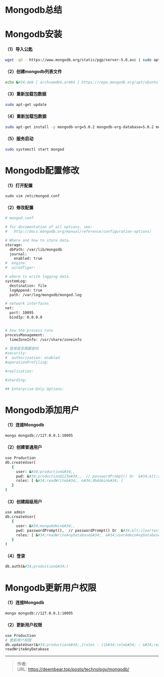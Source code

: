 # Mongodb总结

# Mongodb安装
#### （1）导入公匙
```bash
wget -qO - https://www.mongodb.org/static/pgp/server-5.0.asc | sudo apt-key add -
```
#### （2）创建mongodb列表文件
```bash
echo &#34;deb [ arch=amd64,arm64 ] https://repo.mongodb.org/apt/ubuntu bionic/mongodb-org/5.0 multiverse&#34; | sudo tee /etc/apt/sources.list.d/mongodb-org-5.0.list
```
#### （3）重新加载包数据
```bash
sudo apt-get update
```
#### （4）重新加载包数据
```bash
sudo apt-get install -y mongodb-org=5.0.2 mongodb-org-database=5.0.2 mongodb-org-server=5.0.2 mongodb-org-shell=5.0.2 mongodb-org-mongos=5.0.2 mongodb-org-tools=5.0.2
```
#### （5）服务启动
```bash
sudo systemctl start mongod
```

# Mongodb配置修改
#### （1）打开配置
```
sudo vim /etc/mongod.conf
```
#### （2）修改配置
```bash
# mongod.conf

# for documentation of all options, see:
#   http://docs.mongodb.org/manual/reference/configuration-options/

# Where and how to store data.
storage:
  dbPath: /var/lib/mongodb
  journal:
    enabled: true
#  engine:
#  wiredTiger:

# where to write logging data.
systemLog:
  destination: file
  logAppend: true
  path: /var/log/mongodb/mongod.log

# network interfaces
net:
  port: 10095
  bindIp: 0.0.0.0


# how the process runs
processManagement:
  timeZoneInfo: /usr/share/zoneinfo
  
# 登录是否需要密码
#security:
#  authorization: enabled
#operationProfiling:

#replication:

#sharding:

## Enterprise-Only Options:


```
# Mongodb添加用户
#### （1）连接Mongodb
```bash
mongo mongodb://127.0.0.1:10095
```
#### （2）创建普通用户
```bash
use Production
db.createUser(
   {
     user: &#34;production&#34;,
     pwd: &#34;production@123&#34;,  // passwordPrompt() Or  &#34;&lt;cleartext password&gt;&#34;
     roles: [ &#34;readWrite&#34;, &#34;dbAdmin&#34; ]
   }
)
```
#### （3）创建超级用户
```bash
use admin
db.createUser(
   {
     user: &#34;mongoAdmin&#34;,
     pwd: passwordPrompt(),  // passwordPrompt() Or  &#34;&lt;cleartext password&gt;&#34;
     roles: [ &#34;readWriteAnyDatabase&#34;, &#34;userAdminAnyDatabase&#34;, &#34;dbAdminAnyDatabase&#34;]
   }
)
```
#### （4）登录
```bash
db.auth(&#34;production&#34;)
```
# Mongodb更新用户权限
#### （1）连接Mongodb
```bash
mongo mongodb://127.0.0.1:10095
```
#### （2）更新用户权限
```bash
use Production
# 更新用户权限
db.updateUser(&#34;production&#34;,{roles : [{&#34;role&#34; : &#34;readWriteAnyDatabase&#34;,&#34;db&#34; : &#34;Stock&#34;},{&#34;role&#34; : &#34;dbAdminAnyDatabase&#34;,&#34;db&#34; : &#34;Stock&#34;}]})
readWriteAnyDatabase
```

---

> 作者:   
> URL: https://deembear.top/posts/technology/mongodb/  


